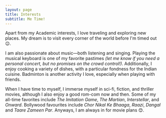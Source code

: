 ```yaml
---
layout: page
title: Interests
subtitle: Me Time!
---
```


<p>Apart from my Academic interests, I love traveling and exploring new places. My dream is to visit every corner of the world before I'm timed out 😉.</p>

<p>I am also passionate about music—both listening and singing. Playing the musical keyboard is one of my favorite pastimes <em>(let me know if you need a personal concert, but no promises on the crowd control!)</em>. Additionally, I enjoy cooking a variety of dishes, with a particular fondness for the Indian cuisine. Badminton is another activity I love, especially when playing with friends.</p>

<p>When I have time to myself, I immerse myself in sci-fi, fiction, and thriller movies, although I also enjoy a good rom-com now and then. Some of my all-time favorites include <em>The Imitation Game</em>, <em>The Martian</em>, <em>Interstellar</em>, and <em>Onward</em>. Bollywood favourites include <em>Chor Nikal Ke Bhaaga</em>, <em>Raazi</em>, <em>Dangal</em> and <em>Taare Zameen Par</em>. Anyways, I am always in for movie plans 😊.<p>

